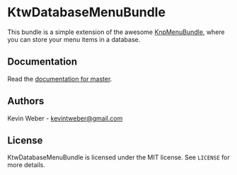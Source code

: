 KtwDatabaseMenuBundle
=====================

This bundle is a simple extension of the awesome
[KnpMenuBundle](https://github.com/KnpLabs/KnpMenuBundle), where you can
store your menu items in a database.

## Documentation

Read the [documentation for master](https://github.com/kevintweber/KtwDatabaseMenuBundle/blob/master/Resources/doc/index.md).

## Authors

Kevin Weber - kevintweber@gmail.com

## License

KtwDatabaseMenuBundle is licensed under the MIT license.  See `LICENSE` for
more details.
